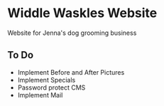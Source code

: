 # Widdle Waskles Website

Website for Jenna's dog grooming business

## To Do

* Implement Before and After Pictures
* Implement Specials
* Password protect CMS
* Implement Mail